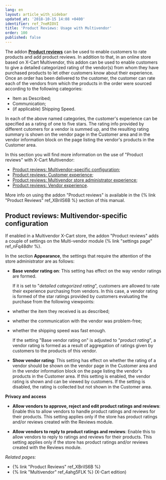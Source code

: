 ```yaml
---
lang: en
layout: article_with_sidebar
updated_at: '2018-10-15 14:08 +0400'
identifier: ref_7neRIOVI
title: 'Product Reviews: Usage with Multivendor'
order: 100
published: false
---
```

The addon **[Product reviews](https://market.x-cart.com/addons/product-reviews.html "Configuring the Multi-vendor addon")** can be used to enable customers to rate products and add product reviews. In addition to that, in an online store based on X-Cart Multivendor, this addon can be used to enable customers to give a detailed categorized rating of the vendor(s) from whom they have purchased products to let other customers know about their experience. Once an order has been delivered to the customer, the customer can rate each of the vendors from which the products in the order were sourced according to the following categories:
   
   * Item as Described;
   * Communication;
   * (if applicable) Shipping Speed.
   
In each of the above named categories, the customer's experience can be specified as a rating of one to five stars. The rating info provided by different cutomers for a vendor is summed up, and the resulting rating summary is shown on the vendor page in the Customer area and in the vendor information block on the page listing the vendor's products in the Customer area.   

In this section you will find more information on the use of "Product reviews" with X-Cart Multivendor:

   * [Product reviews: Multivendor-specific configuration](#product-reviews--multivendor-specific-configuration);
   * [Product reviews: Customer experience](#product-reviews--customer-experience);
   * [Product reviews: Multivendor store administrator experience](##product-reviews--multivendor-store-administrator-experience);
   * [Product reviews: Vendor experience](#product-reviews-vendor-experience).

More info on using the addon "Product reviews" is available in the {% link "Product Reviews" ref_XBriIS6B %} section of this manual.

## Product reviews: Multivendor-specific configuration 

If enabled in a Multivendor X-Cart store, the addon "Product reviews" adds a couple of settings on the Multi-vendor module {% link "settings page" ref_nFq48dhr %}. 

In the section **Appearance**, the settings that require the attention of the store administrator are as follows:

   *   **Base vendor rating on**: This setting has effect on the way vendor ratings are formed. 

       If it is set to "_detailed categorized rating_", customers are allowed to rate their experience purchasing from vendors. In this case, a vendor rating is formed of the star ratings provided by customers evaluating the purchase from the following viewpoints:
  - whether the item they received is as described;
  - whether the communication with the vendor was problem-free; 
  - whether the shipping speed was fast enough.
     
       If the setting "Base vendor rating on" is adjusted to "_product rating_", a vendor rating is formed as a result of aggregation of ratings given by customers to the products of this vendor. 
      
   *   **Show vendor rating**: This setting has effect on whether the rating of a vendor should be shown on the vendor page in the Customer area and in the vendor information block on the page listing the vendor's products in the Customer area. If this setting is enabled, the vendor rating is shown and can be viewed by customers. If the setting is disabled, the rating is collected but not shown in the Customer area.
    
**Privacy and access**

   *   **Allow vendors to approve, reject and edit product ratings and reviews**: Enable this to allow vendors to handle product ratings and reviews for their products. This setting applies only if the store has product ratings and/or reviews created with the Reviews module.
    
   *   **Allow vendors to reply to product ratings and reviews**: Enable this to allow vendors to reply to ratings and reviews for their products. This setting applies only if the store has product ratings and/or reviews created with the Reviews module.

_Related pages:_
   
   * {% link "Product Reviews" ref_XBriIS6B %}
   * {% link "Multivendor" ref_4ahg5FLK %} (X-Cart edition)